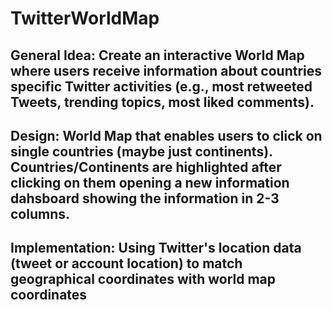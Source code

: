 # TwitterWorldMap
## General Idea: Create an interactive World Map where users receive information about countries specific Twitter activities (e.g., most retweeted Tweets, trending topics, most liked comments).
## Design: World Map that enables users to click on single countries (maybe just continents). Countries/Continents are highlighted after clicking on them opening a new information dahsboard showing the information in 2-3 columns.
## Implementation: Using Twitter's location data (tweet or account location) to match geographical coordinates with world map coordinates
